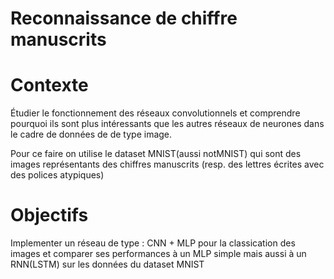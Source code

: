 # Reconnaissance de chiffre manuscrits

# Contexte

Étudier le fonctionnement des réseaux convolutionnels et comprendre pourquoi ils sont plus intéressants que les autres réseaux de neurones dans le cadre de données de de type image.

Pour ce faire on utilise le dataset MNIST(aussi notMNIST) qui sont des images représentants des chiffres manuscrits (resp. des lettres écrites avec des polices atypiques)

# Objectifs

Implementer un réseau de type : CNN + MLP pour la classication des images et comparer ses performances à un MLP simple mais aussi à un RNN(LSTM) sur les données du dataset MNIST

